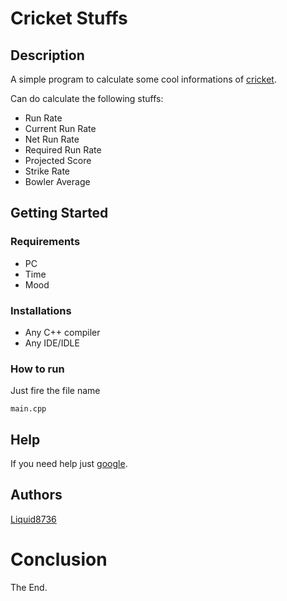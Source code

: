 
# Cricket Stuffs

## Description
A simple program to  calculate some cool informations of [cricket](https://www.google.com/search?q=cricket).

Can do calculate the following stuffs:

* Run Rate
* Current Run Rate
* Net Run Rate
* Required Run Rate
* Projected Score
* Strike Rate
* Bowler Average

## Getting Started
### Requirements
* PC
* Time
* Mood

### Installations
* Any C++ compiler
* Any IDE/IDLE

### How to run
Just fire the file name
```
main.cpp
``` 

## Help
If you need help just [google](https://google.com).

## Authors
[Liquid8736](https://github.com/Liquid8736)

# Conclusion 
The End.